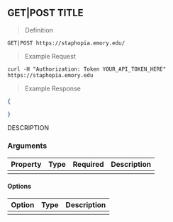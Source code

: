 ## GET|POST TITLE
> Definition

```plaintext
GET|POST https://staphopia.emory.edu/
```

> Example Request

```shell
curl -H "Authorization: Token YOUR_API_TOKEN_HERE" https://staphopia.emory.edu
```

> Example Response

```json
{

}
```

DESCRIPTION

### Arguments

Property  | Type      | Required | Description
--------- | --------- | -------- | -----------
 | | | 

#### Options

Option    | Type      | Description
--------- | --------- | -----------
 | | 


